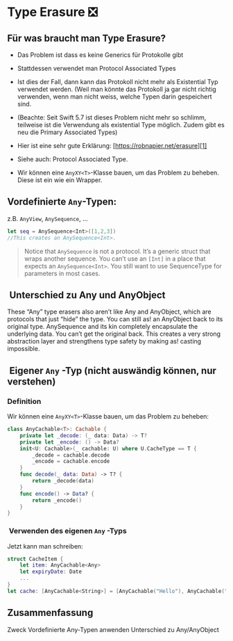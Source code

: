 # Type Erasure ❎

## Für was braucht man Type Erasure?

 - Das Problem ist dass es keine Generics für Protokolle gibt
- Stattdessen verwendet man Protocol Associated Types
- Ist dies der Fall, dann kann das Protokoll nicht mehr als Existential Typ verwendet werden. (Weil man könnte das Protokoll ja gar nicht richtig verwenden, wenn man nicht weiss, welche Typen darin gespeichert sind.
- (Beachte: Seit Swift 5.7 ist dieses Problem nicht mehr so schlimm, teilweise ist die Verwendung als existential Type möglich. Zudem gibt es neu die Primary Associated Types)
			 

- Hier ist eine sehr gute Erklärung: [https://robnapier.net/erasure][1]
- Siehe auch: Protocol Associated Type.

- Wir können eine `AnyXY<T>`-Klasse bauen, um das Problem zu beheben. Diese ist ein wie ein Wrapper.



## Vordefinierte `Any`-Typen:

z.B. `AnyView`, `AnySequence`, …

```swift
let seq = AnySequence<Int>([1,2,3])
//This creates an AnySequence<Int>.
```

> Notice that `AnySequence` is not a protocol. It’s a generic struct that wraps another sequence. You can’t use an `[Int]` in a place that expects an `AnySequence<Int>`. You still want to use SequenceType for parameters in most cases.

##  Unterschied zu Any und AnyObject

These “Any” type erasers also aren’t like Any and AnyObject, which are protocols that just “hide” the type. You can still as! an AnyObject back to its original type. AnySequence and its kin completely encapsulate the underlying data. You can’t get the original back. This creates a very strong abstraction layer and strengthens type safety by making as! casting impossible.


##  Eigener `Any` -Typ (nicht auswändig können, nur verstehen)

### Definition
Wir können eine `AnyXY<T>`-Klasse bauen, um das Problem zu beheben:

```swift
class AnyCachable<T>: Cachable {    
    private let _decode: (_ data: Data) -> T?
    private let _encode: () -> Data?
    init<U: Cachable>(_ cachable: U) where U.CacheType == T {
        _decode = cachable.decode
        _encode = cachable.encode
    }
    func decode(_ data: Data) -> T? {
        return _decode(data)
    }
    func encode() -> Data? {
        return _encode()
    }
}
```


###  Verwenden des eigenen `Any` -Typs

Jetzt kann man schreiben:

```swift
struct CacheItem {
    let item: AnyCachable<Any>
    let expiryDate: Date
    ...
}
let cache: [AnyCachable<String>] = [AnyCachable("Hello"), AnyCachable("World")]
```


## Zusammenfassung
Zweck
Vordefinierte Any-Typen anwenden
Unterschied zu Any/AnyObject

[1]:	https://robnapier.net/erasure